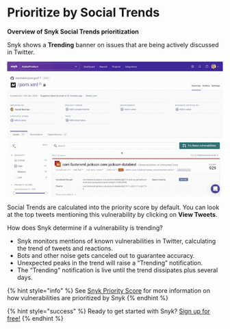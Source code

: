 # Prioritize by Social Trends

**Overview of Snyk Social Trends prioritization**

Snyk shows a **Trending** banner on issues that are being actively discussed in Twitter.

![](../../.gitbook/assets/social-trends.gif)

Social Trends are calculated into the priority score by default. You can look at the top tweets mentioning this vulnerability by clicking on **View Tweets**.

How does Snyk determine if a vulnerability is trending?

* Snyk monitors mentions of known vulnerabilities in Twitter, calculating the trend of tweets and reactions.
* Bots and other noise gets canceled out to guarantee accuracy.
* Unexpected peaks in the trend will raise a “Trending” notification.
* The “Trending” notification is live until the trend dissipates plus several days.

{% hint style="info" %}
See [Snyk Priority Score](fixing-and-prioritizing-issues/starting-to-fix-vulnerabilities/snyk-priority-score) for more information on how vulnerabilities are prioritized by Snyk
{% endhint %}

{% hint style="success" %}
Ready to get started with Snyk? [Sign up for free!](https://snyk.io/login?cta=sign-up&loc=footer&page=support_docs_page)
{% endhint %}

